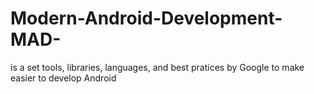 # Modern-Android-Development-MAD-
is a set tools, libraries, languages, and best pratices by Google to make easier to develop Android
